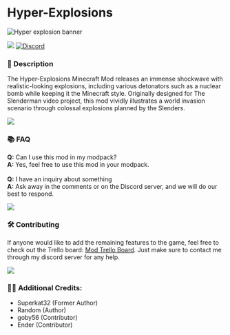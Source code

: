 # Hyper-Explosions

![Hyper explosion banner](https://github.com/Project-Alphaa/Hyper-Explosions/assets/115327854/27523430-87a9-4269-82af-4ce529efd322)

![](https://img.shields.io/badge/Mod_Loader-Fabric-6a6a6a?style=for-the-badge&labelColor=272727)
[![Discord](https://img.shields.io/badge/Discord-6a6a6a?style=for-the-badge&labelColor=272727&logo=discord)](https://discord.gg/rtEGCzbZym)

### **📘 Description**
The Hyper-Explosions Minecraft Mod releases an immense shockwave with realistic-looking explosions, including various detonators such as a nuclear bomb while keeping it the Minecraft style. Originally designed for The Slenderman video project, this mod vividly illustrates a world invasion scenario through colossal explosions planned by the Slenders.

![](https://i.imgur.com/j8YAnhl.png)

### **📚 FAQ**
**Q:** Can I use this mod in my modpack?
<br>
**A:** Yes, feel free to use this mod in your modpack.
<br><br>
**Q:** I have an inquiry about something
<br>
**A:** Ask away in the comments or on the Discord server, and we will do our best to respond.

![](https://i.imgur.com/j8YAnhl.png)

### **🛠 Contributing**
If anyone would like to add the remaining features to the game, feel free to check out the Trello board: [Mod Trello Board](https://trello.com/b/BmcUb06n/project-slenderman-main). Just make sure to contact me through my discord server for any help.

![](https://i.imgur.com/j8YAnhl.png)

### **🙎‍♂️ Additional Credits:**
- Superkat32 (Former Author)
- Random (Author)
- goby56 (Contributor)
- Ender (Contributor)

